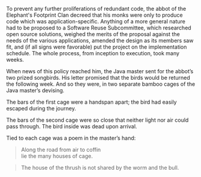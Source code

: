 To prevent any further proliferations of redundant code, the abbot of the Elephant's Footprint Clan decreed that his monks were only to produce code which was application-specific.  Anything of a more general nature had to be proposed to a Software Reuse Subcommittee, which researched open source solutions, weighed the merits of the proposal against the needs of the various applications, amended the design as its members saw fit, and (if all signs were favorable) put the project on the implementation schedule.  The whole process, from inception to execution, took many weeks.

When news of this policy reached him, the Java master sent for the abbot’s two prized songbirds.  His letter promised that the birds would be returned the following week.  And so they were, in two separate bamboo cages of the Java master’s devising.

The bars of the first cage were a handspan apart; the bird had easily escaped during the journey.

The bars of the second cage were so close that neither light nor air could pass through.  The bird inside was dead upon arrival.

Tied to each cage was a poem in the master’s hand:

>    Along the road 
   from air to coffin  
   lie the many houses of cage. 

>    The house of the thrush 
   is not shared 
   by the worm and the bull.

